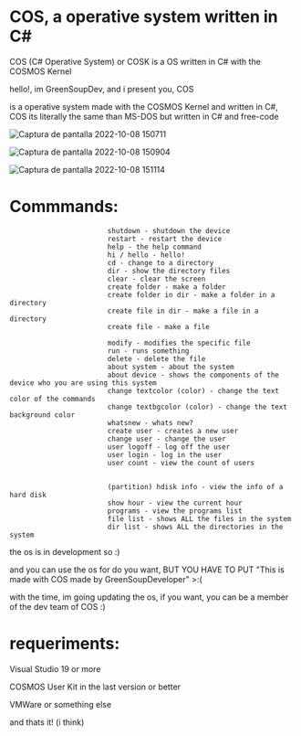 # COS, a operative system written in C#
COS (C# Operative System) or COSK is a OS written in C# with the COSMOS Kernel

hello!, im GreenSoupDev, and i present you, COS

is a operative system made with the COSMOS Kernel and written in C#, COS its literally the same than MS-DOS but written in C# and free-code


![Captura de pantalla 2022-10-08 150711](https://user-images.githubusercontent.com/109924369/194723763-b5067cd5-36a4-4d8a-bfd2-ecf845e979de.png)

![Captura de pantalla 2022-10-08 150904](https://user-images.githubusercontent.com/109924369/194723769-6a6d238f-79a1-4669-a937-e4b0c33e9fa8.png)

![Captura de pantalla 2022-10-08 151114](https://user-images.githubusercontent.com/109924369/194723771-de172b43-666e-488d-ab87-09eeb7e1b97f.png)

# Commmands:

                            shutdown - shutdown the device
                            restart - restart the device
                            help - the help command
                            hi / hello - hello!
                            cd - change to a directory
                            dir - show the directory files
                            clear - clear the screen
                            create folder - make a folder
                            create folder in dir - make a folder in a directory
                            create file in dir - make a file in a directory
                            create file - make a file

                            modify - modifies the specific file
                            run - runs something
                            delete - delete the file
                            about system - about the system
                            about device - shows the components of the device who you are using this system
                            change textcolor (color) - change the text color of the commands
                            change textbgcolor (color) - change the text background color
                            whatsnew - whats new?
                            create user - creates a new user
                            change user - change the user
                            user logoff - log off the user
                            user login - log in the user
                            user count - view the count of users
                            
                           
                            (partition) hdisk info - view the info of a hard disk
                            show hour - view the current hour
                            programs - view the programs list
                            file list - shows ALL the files in the system
                            dir list - shows ALL the directories in the system

the os is in development so :)

and you can use the os for do you want, BUT YOU HAVE TO PUT "This is made with COS made by GreenSoupDeveloper" >:(

with the time, im going updating the os, if you want, you can be a member of the dev team of COS :)

# requeriments:

Visual Studio 19 or more

COSMOS User Kit in the last version or better

VMWare or something else

and thats it! (i think)
